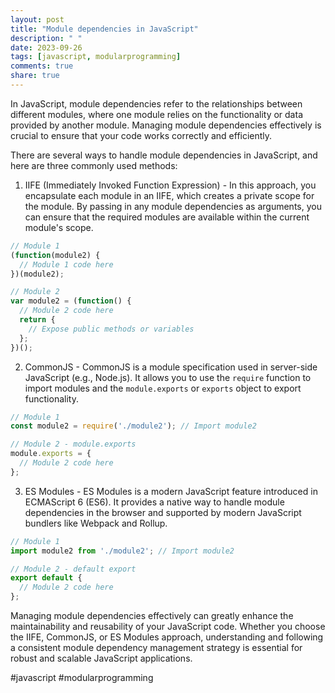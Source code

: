 ```yaml
---
layout: post
title: "Module dependencies in JavaScript"
description: " "
date: 2023-09-26
tags: [javascript, modularprogramming]
comments: true
share: true
---
```


In JavaScript, module dependencies refer to the relationships between different modules, where one module relies on the functionality or data provided by another module. Managing module dependencies effectively is crucial to ensure that your code works correctly and efficiently.

There are several ways to handle module dependencies in JavaScript, and here are three commonly used methods:

1. IIFE (Immediately Invoked Function Expression) - In this approach, you encapsulate each module in an IIFE, which creates a private scope for the module. By passing in any module dependencies as arguments, you can ensure that the required modules are available within the current module's scope.

```javascript
// Module 1
(function(module2) {
  // Module 1 code here
})(module2);

// Module 2
var module2 = (function() {
  // Module 2 code here
  return {
    // Expose public methods or variables
  };
})();
```

2. CommonJS - CommonJS is a module specification used in server-side JavaScript (e.g., Node.js). It allows you to use the `require` function to import modules and the `module.exports` or `exports` object to export functionality.

```javascript
// Module 1
const module2 = require('./module2'); // Import module2

// Module 2 - module.exports
module.exports = {
  // Module 2 code here
};
```

3. ES Modules - ES Modules is a modern JavaScript feature introduced in ECMAScript 6 (ES6). It provides a native way to handle module dependencies in the browser and supported by modern JavaScript bundlers like Webpack and Rollup.

```javascript
// Module 1
import module2 from './module2'; // Import module2

// Module 2 - default export
export default {
  // Module 2 code here
};
```

Managing module dependencies effectively can greatly enhance the maintainability and reusability of your JavaScript code. Whether you choose the IIFE, CommonJS, or ES Modules approach, understanding and following a consistent module dependency management strategy is essential for robust and scalable JavaScript applications.

#javascript #modularprogramming